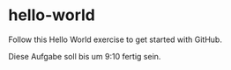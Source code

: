 # hello-world
Follow this Hello World exercise to get started with GitHub.

Diese Aufgabe soll bis um 9:10 fertig sein.
